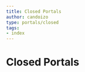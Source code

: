 ```yaml
---
title: Closed Portals
author: candoizo
type: portals/closed
tags:
- index
---
```


# Closed Portals
